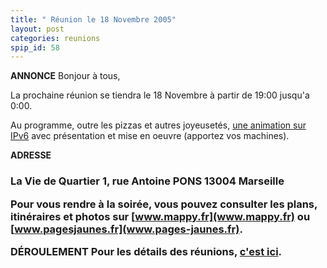 ```yaml
---
title: " Réunion le 18 Novembre 2005"
layout: post
categories: reunions
spip_id: 58
---
```

**ANNONCE**
Bonjour à tous,

La prochaine réunion se tiendra le 18 Novembre à partir de 19:00 jusqu'a 0:00. 

Au programme, outre les pizzas et autres joyeusetés, [une animation sur IPv6](art59) avec présentation et mise en oeuvre (apportez vos machines).




**ADRESSE**


<h3>La Vie de Quartier
1, rue Antoine PONS
13004 Marseille



Pour vous rendre à la soirée, vous pouvez consulter les plans, itinéraires et photos sur [www.mappy.fr](www.mappy.fr) ou [www.pagesjaunes.fr](www.pages-jaunes.fr).


**DÉROULEMENT**
Pour les détails des réunions, [c'est ici](/association/les-reunions-du-plug/).


